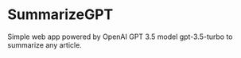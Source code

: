 # SummarizeGPT
Simple web app powered by OpenAI GPT 3.5 model gpt-3.5-turbo to summarize any article.
